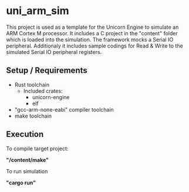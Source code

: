 # uni_arm_sim
This project is used as a template for the Unicorn Engine to simulate an ARM Cortex M processor. 
It includes a C project in the "content" folder which is loaded into the simulation. The framework
mocks a Serial IO peripheral. Additionaly it includes sample codings for Read & Write to the simulated Serial IO peripheral registers.

## Setup / Requirements
* Rust toolchain
  * Included crates:
    * unicorn-engine
    * elf
* "gcc-arm-none-eabi" compiler toolchain
* make toolchain

## Execution

To compile target project: 

**"/content/make"**

To run simulation

**"cargo run"**
